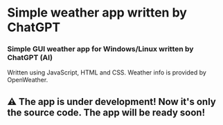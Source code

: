# Simple weather app written by ChatGPT

### Simple GUI weather app for Windows/Linux written by ChatGPT (AI)

Written using JavaScript, HTML and CSS. Weather info is provided by OpenWeather.

## ⚠️ The app is under development! Now it's only the source code. The app will be ready soon! 
